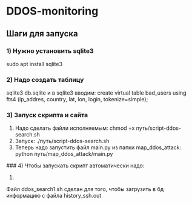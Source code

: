 # DDOS-monitoring

## Шаги для запуска
### 1) Нужно установить sqlite3
sudo apt install sqlite3
### 2) Надо создать таблицу
sqlite3 db.sqlite 
и в sqlite3 вводим: create virtual table bad_users using fts4 (ip_addres, country, lat, lon, login, tokenize=simple);

### 3) Запуск скрипта и сайта
<ol>
  <li>Надо сделать файли исполняемым: chmod +x путь/script-ddos-search.sh</li>
  <li>Запуск: ./путь/script-ddos-search.sh</li>
  <li>Теперь надо запустить файл main.py из папки map_ddos_attack: python путь/map_ddos_attack/main.py</li>
</ol>
### 4) Чтобы запускать скрипт автоматически надо:
<ol>
  <li></li>
</ol>

Файл ddos_search1.sh сделан для того, чтобы загрузить в бд информацию с файла history_ssh.out
